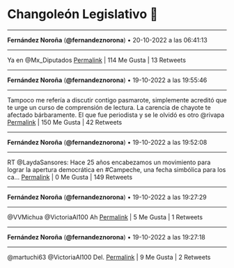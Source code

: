 # Changoleón Legislativo 🙈
*****
**Fernández Noroña** (**@fernandeznorona**) • 20-10-2022 a las 06:41:13
*****
Ya en @Mx_Diputados
[Permalink](https://twitter.com/fernandeznorona/status/1583106064345489408) | 114 Me Gusta | 13 Retweets
*****
**Fernández Noroña** (**@fernandeznorona**) • 19-10-2022 a las 19:55:46
*****
Tampoco me refería a discutir contigo pasmarote, simplemente acreditó que te urge un curso de comprensión de lectura. La carencia de chayote te afectado bárbaramente. El que fue periodista y se le olvidó es otro @rivapa
[Permalink](https://twitter.com/fernandeznorona/status/1582943633270898689) | 150 Me Gusta | 42 Retweets
*****
**Fernández Noroña** (**@fernandeznorona**) • 19-10-2022 a las 19:52:08
*****
RT @LaydaSansores: Hace 25 años encabezamos un movimiento para lograr la apertura democrática en #Campeche, una fecha simbólica para los ca…
[Permalink](https://twitter.com/fernandeznorona/status/1582942718824656896) | 0 Me Gusta | 149 Retweets
*****
**Fernández Noroña** (**@fernandeznorona**) • 19-10-2022 a las 19:27:29
*****
@VVMichua @VictoriaAl100 Ah
[Permalink](https://twitter.com/fernandeznorona/status/1582936514878545920) | 5 Me Gusta | 1 Retweets
*****
**Fernández Noroña** (**@fernandeznorona**) • 19-10-2022 a las 19:27:18
*****
@martuchi63 @VictoriaAl100 Del.
[Permalink](https://twitter.com/fernandeznorona/status/1582936467889827840) | 9 Me Gusta | 2 Retweets